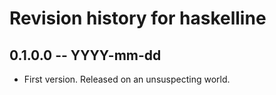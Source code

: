 # Revision history for haskelline

## 0.1.0.0 -- YYYY-mm-dd

* First version. Released on an unsuspecting world.
